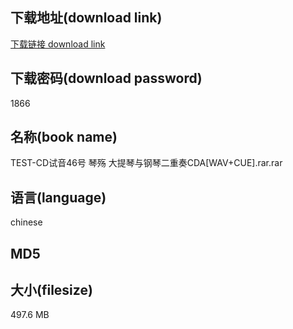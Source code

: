 ## 下载地址(download link)
[下载链接 download link](https://tutu365.netlify.app/?s=TEST-CD%E8%AF%95%E9%9F%B346%E5%8F%B7+%E7%90%B4%E6%AE%87+%E5%A4%A7%E6%8F%90%E7%90%B4%E4%B8%8E%E9%92%A2%E7%90%B4%E4%BA%8C%E9%87%8D%E5%A5%8FCDA%5BWAV%2BCUE%5D.rar)

## 下载密码(download password)
1866

## 名称(book name)
TEST-CD试音46号 琴殇 大提琴与钢琴二重奏CDA[WAV+CUE].rar.rar

## 语言(language)
chinese

## MD5


## 大小(filesize)
497.6 MB
